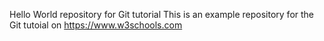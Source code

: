 Hello World repository for Git tutorial
This is an example repository for the Git tutoial on https://www.w3schools.com
